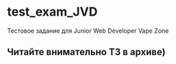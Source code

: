 # test_exam_JVD
Тестовое задание для Junior Web Developer Vape Zone

## Читайте внимательно ТЗ в архиве)
